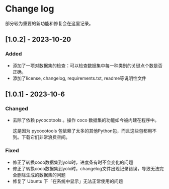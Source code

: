 # Change log

部分较为重要的新功能和修复会在这里记录。

## [1.0.2] - 2023-10-20

### Added

- 添加了一项对数据集的检查：可以检查数据集中每一种类别的关键点个数是否正确。
- 添加了license, changelog, requirements.txt, readme等说明性文件

## [1.0.1] - 2023-10-6

### Changed

- 去除了依赖 pycocotools 。操作 coco 数据集的功能如今被内建在程序中。

  这是因为 pycocotools 包依赖了太多的其他Python包，而且这些包都用不到。下载它们非常浪费空间。

### Fixed

- 修正了转换coco数据集到yolo时，进度条有时不会变化的问题
- 修正了转换coco数据集到yolo时，changelog文件出现记录错误，导致无法完全删除生成的数据集的问题
- 修复了 Ubuntu 下「在系统中显示」无法正常使用的问题

